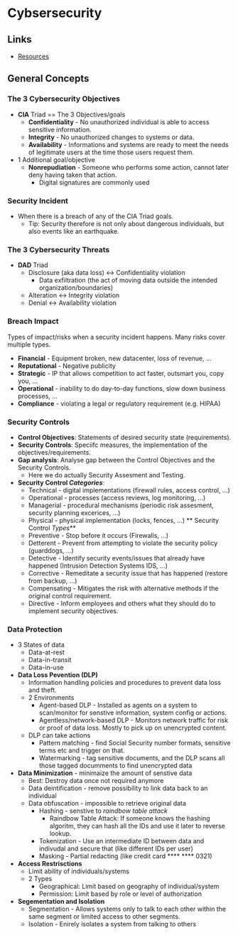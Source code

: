 # Cybsersecurity

## Links

* [Resources](resources.md)

## General Concepts

### The 3 Cybersecurity Objectives

* **CIA** Triad == The 3 Objectives/goals
  * **Confidentiality** - No unauthorized individual is able to access sensitive information.
  * **Integrity** - No unauthorized changes to systems or data.
  * **Availability** - Informations and systems are ready to meet the needs of legitimate users at the time those users request them.
* 1 Additional goal/objective
  * **Nonrepudiation** - Someone who performs some action, cannot later deny having taken that action.
    * Digital signatures are commonly used

### Security Incident

* When there is a breach of any of the CIA Triad goals.
  * Tip: Security therefore is not only about dangerous individuals, but also events like an earthquake.

### The 3 Cybersecurity Threats

* **DAD** Triad
  * Disclosure (aka data loss) <-> Confidentiality violation
    * Data exfiltration (the act of moving data outside the intended organization/boundaries)
  * Alteration <-> Integrity violation
  * Denial <-> Availability violation

### Breach Impact

Types of impact/risks when a security incident happens. Many risks cover multiple types.

* **Financial** - Equipment broken, new datacenter, loss of revenue, ...
* **Reputational** - Negative publicity
* **Strategic** - IP that allows competition to act faster, outsmart you, copy you, ...
* **Operational** - inability to do day-to-day functions, slow down business processes, ...
* **Compliance** - violating a legal or regulatory requirement (e.g. HIPAA)

### Security Controls

* **Control Objectives**: Statements of desired security state (requirements).
* **Security Controls**: Speciifc measures, the implementation of the objectives/requirements.
* **Gap analysis**: Analyse gap between the Control Objectives and the Security Controls.
  * Here we do actually Security Assesment and Testing.
* **Security Control *Categories***:
  * Technical - digital implementations (firewall rules, access control, ...)
  * Operational - processes (access reviews, log monitoring, ...)
  * Managerial - procedural mechanisms (periodic risk assesment, security planning excerices, ...)
  * Physical - physical implementation (locks, fences, ...)
** Security Control *Types***
  * Preventive - Stop before it occurs (Firewalls, ...)
  * Detterent - Prevent from attempting to violate the security policy (guarddogs, ...)
  * Detective - Identify security events/issues that already have happened (Intrusion Detection Systems IDS, ...)
  * Corrective - Remeditate a security issue that has happened (restore from backup, ...)
  * Compensating - Mitigates the risk with alternative methods if the original control requirement.
  * Directive - Inform employees and others what they should do to implement security objectives.

### Data Protection

* 3 States of data
  * Data-at-rest
  * Data-in-transit
  * Data-in-use
* **Data Loss Pevention (DLP)**
  * Information handling policies and procedures to prevent data loss and theft.
  * 2 Environments
    * Agent-based DLP - Installed as agents on a system to scan/monitor for senstive information, system config or actions.
    * Agentless/network-based DLP - Monitors network traffic for risk or proof of data loss. Mostly to pick up on unencrypted content.
  * DLP can take actions
    * Pattern matching - find Social Security number formats, sensitive terms etc and trigger on that.
    * Watermarking - tag sensitive documents, and the DLP scans all those tagged documments to find unencrypted data
* **Data Minimization** - minimaize the amount of senstive data
  * Best: Destroy data once not required anymore
  * Data deintification - remove possibility to link data back to an individual
  * Data obfuscation - impossible to retrieve original data
    * Hashing - senstive to *raindbow table attack*
      * Raindbow Table Attack: If someone knows the hashing algoritm, they can hash all the IDs and use it later to reverse lookup.
    * Tokenization - Use an intermediate ID between data and indivudal and secure that (like different IDs per user)
    * Masking - Partial redacting (like credit card **** **** 0321)
* **Access Restrisctions**
  * Limit ability of individuals/systems
  * 2 Types
    * Geographical: Limit based on geography of individual/system
    * Permission: Limit based by role or level of authorization
* **Segementation and Isolation**
  * Segmentation - Allows systems only to talk to each other within the same segment or limited access to other segments.
  * Isolation - Enirely isolates a system from talking to others
